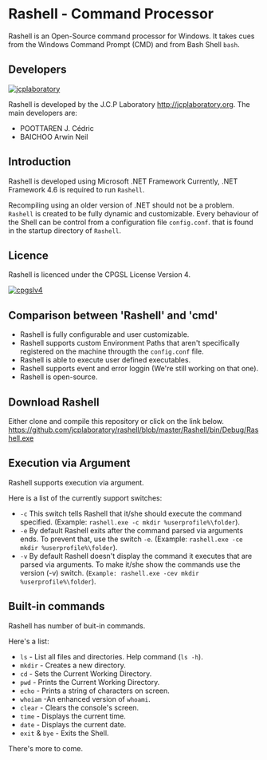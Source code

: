 # Rashell - Command Processor
Rashell is an Open-Source command processor for Windows.
It takes cues from the Windows Command Prompt (CMD) and from Bash Shell <code>bash</code>.

Developers
--------------------------------------------
[![jcplaboratory](https://www.jcplaboratory.org/wp-content/uploads/2016/08/nav-banner_ra_large.png?w=250)](http://jcplaboratory.org)

Rashell is developed by the J.C.P Laboratory <http://jcplaboratory.org>.
The main developers are:

* POOTTAREN J. Cédric
* BAICHOO Arwin Neil

Introduction
--------------------------------------------

Rashell is developed using Microsoft .NET Framework
Currently, .NET Framework 4.6 is required to run <code>Rashell</code>.

Recompiling using an older version of .NET should not be a problem.
<code>Rashell</code> is created to be fully dynamic and customizable.
Every behaviour of the Shell can be control from a configuration file <code>config.conf</code>. 
that is found in the startup directory of <code>Rashell</code>.


Licence
--------------------------------------------

Rashell is licenced under the CPGSL License Version 4.

[![cpgslv4](https://www.jcplaboratory.org/wp-content/uploads/2017/05/CPGSL-V4-200x.png)](https://www.jcplaboratory.org/products/cpgsl-version-4/)

Comparison between 'Rashell' and 'cmd'
--------------------------------------------

* Rashell is fully configurable and user customizable.
* Rashell supports custom Environment Paths that aren't specifically registered on the machine througth the <code>config.conf</code> file.
* Rashell is able to execute user defined executables.
* Rashell supports event and error loggin (We're still working on that one).
* Rashell is open-source.

Download Rashell
--------------------------------------------

Either clone and compile this repository or click on the link below.
https://github.com/jcplaboratory/rashell/blob/master/Rashell/bin/Debug/Rashell.exe

Execution via Argument
--------------------------------------------
Rashell supports execution via argument.

Here is a list of the currently support switches:

* `-c` This switch tells Rashell that it/she should execute the command specified. (Example: `rashell.exe -c mkdir %userprofile%\folder`).
* `-e` By default Rashell exits after the command parsed via arguments ends. To prevent that, use the switch `-e`. (Example: `rashell.exe -ce mkdir %userprofile%\folder`).
* `-v` By default Rashell doesn't display the command it executes that are parsed via arguments. To make it/she show the commands use the version (-v) switch. (`Example: rashell.exe -cev mkdir %userprofile%\folder`).

Built-in commands
--------------------------------------------

Rashell has number of buit-in commands.

Here's a list:

* `ls` - List all files and directories. Help command (`ls -h`).
* `mkdir` - Creates a new directory.
* `cd` - Sets the Current Working Directory.
* `pwd` - Prints the Current Working Directory.
* `echo` - Prints a string of characters on screen.
* `whoiam` -An enhanced version of `whoami`.
* `clear` - Clears the console's screen.
* `time` - Displays the current time.
* `date` - Displays the current date.
* `exit` & `bye` - Exits the Shell.

There's more to come.
